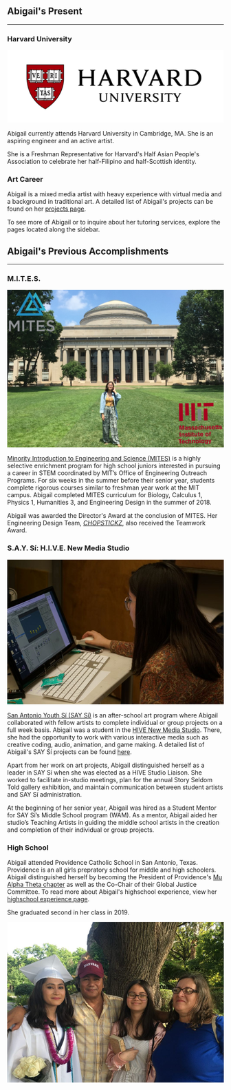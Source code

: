 
## Abigail's Present
-------------------------
### Harvard University

![harvard logo](https://github.com/abical/abical.github.io/blob/master/p%20image/harvard%20university%20logo.png?raw=true)

Abigail currently attends Harvard University in Cambridge, MA. She is an aspiring engineer and an active artist. 

She is a Freshman Representative for Harvard's Half Asian People's Association to celebrate her half-Filipino and half-Scottish identity. 

<!--- possible image![harvard img](https://github.com/abical/abical.github.io/blob/master/p%20image/harvard%20img_%20(2).PNG?raw=true) --->

### Art Career

Abigail is a mixed media artist with heavy experience with virtual media and a background in traditional art. 
A detailed list of Abigail's projects can be found on her [projects page](./artPage.html). 

To see more of Abigail or to inquire about her tutoring services, explore the pages located along the sidebar. 

## Abigail's Previous Accomplishments
-------------------------
### M.I.T.E.S.

![MITES photo](https://github.com/abical/abical.github.io/blob/master/p%20image/mites%20img.PNG?raw=true)

[Minority Introduction to Engineering and Science (MITES)](https://oeop.mit.edu/programs/mites) is a highly selective enrichment program for high school juniors interested in pursuing a career in STEM coordinated by MIT’s Office of Engineering Outreach Programs. For six weeks in the summer before their senior  year, students complete rigorous courses similar to freshman year work at the MIT campus. Abigail completed MITES curriculum for Biology, Calculus 1, Physics 1, Humanities 3, and Engineering Design in the summer of 2018.

Abigail was awarded the Director's Award at the conclusion of MITES. Her Engineering Design Team, [*CHOPSTICKZ*](./artPage.html#chopstickz-2018), also received the Teamwork Award.

### S.A.Y. Sí: H.I.V.E. New Media Studio

![say si unity photo](https://github.com/abical/abical.github.io/blob/master/p%20image/say%20si%20unity%20photo.JPG?raw=true)

[San Antonio Youth Sí (SAY Sí)](http://saysi.org/) is an after-school art program where Abigail collaborated with fellow artists to complete individual or group projects on a full week basis. 
Abigail was a student in the [HIVE New Media Studio](https://vimeo.com/366822099). There, she had the opportunity to work with various interactive media such as creative coding, audio, animation, and game making. A detailed list of Abigail's SAY Sí projects can be found [here](./artPage.html). 

Apart from her work on art projects, Abigail distinguished herself as a leader in SAY Sí when she was elected as a HIVE Studio Liaison. She worked to facilitate in-studio meetings, plan for the annual Story Seldom Told gallery exhibition, and maintain communication between student artists and SAY Sí administration. 

At the beginning of her senior year, Abigail was hired as a Student Mentor for SAY Sí’s Middle School program (WAM). As a mentor, Abigail aided her studio’s Teaching Artists in guiding the middle school artists in the creation and completion of their individual or group projects.



### High School

Abigail attended Providence Catholic School in San Antonio, Texas. Providence is an all girls prepratory school for middle and high schoolers. Abigail distinguished herself by becoming the President of Providence's [Mu Alpha Theta chapter](https://mualphatheta.org/) as well as the Co-Chair of their Global Justice Committee. To read more about Abigail's highschool experience, view her [highschool experience page](https://abical.github.io/highschoolExp.html).

She graduated second in her class in 2019. 

![fam grad photo](https://github.com/abical/abical.github.io/blob/master/p%20image/family%20graduation%20IMAGGGGGGGGGGGGGG.jpg?raw=true)

